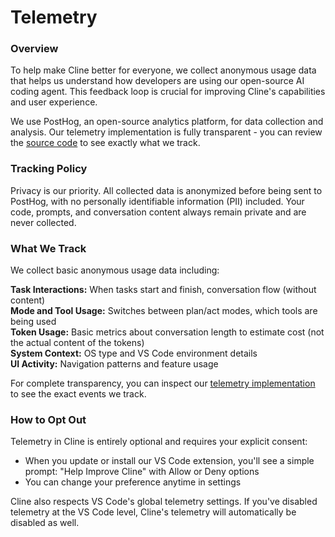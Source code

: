 # Telemetry

### Overview

To help make Cline better for everyone, we collect anonymous usage data that helps us understand how developers are using our open-source AI coding agent. This feedback loop is crucial for improving Cline's capabilities and user experience.

We use PostHog, an open-source analytics platform, for data collection and analysis. Our telemetry implementation is fully transparent - you can review the [source code](https://github.com/cline/cline/blob/main/src/services/telemetry/TelemetryService.ts) to see exactly what we track.

### Tracking Policy

Privacy is our priority. All collected data is anonymized before being sent to PostHog, with no personally identifiable information (PII) included. Your code, prompts, and conversation content always remain private and are never collected.

### What We Track

We collect basic anonymous usage data including:

**Task Interactions:** When tasks start and finish, conversation flow (without content)\
**Mode and Tool Usage:** Switches between plan/act modes, which tools are being used\
**Token Usage:** Basic metrics about conversation length to estimate cost (not the actual content of the tokens)\
**System Context:** OS type and VS Code environment details\
**UI Activity:** Navigation patterns and feature usage

For complete transparency, you can inspect our [telemetry implementation](https://github.com/cline/cline/blob/main/src/services/telemetry/TelemetryService.ts) to see the exact events we track.

### How to Opt Out

Telemetry in Cline is entirely optional and requires your explicit consent:

* When you update or install our VS Code extension, you'll see a simple prompt: "Help Improve Cline" with Allow or Deny options
* You can change your preference anytime in settings

Cline also respects VS Code's global telemetry settings. If you've disabled telemetry at the VS Code level, Cline's telemetry will automatically be disabled as well.

